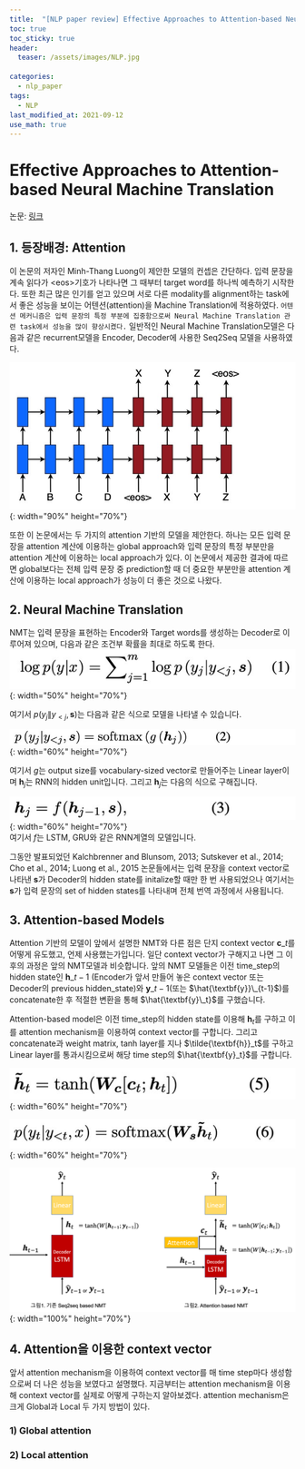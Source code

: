 ```yaml
---
title:  "[NLP paper review] Effective Approaches to Attention-based Neural Machine Translation"
toc: true
toc_sticky: true
header:
  teaser: /assets/images/NLP.jpg

categories:
  - nlp_paper
tags:
  - NLP
last_modified_at: 2021-09-12
use_math: true
---   
```


# Effective Approaches to Attention-based Neural Machine Translation

논문: [링크](https://arxiv.org/pdf/1508.04025.pdf)

## 1. 등장배경: Attention  
 이  논문의 저자인 Minh-Thang Luong이 제안한 모델의 컨셉은 간단하다. 입력 문장을 계속 읽다가 \<eos\>기호가 나타나면 그 때부터 target word를 하나씩 예측하기 시작한다. 또한 최근 많은 인기를 얻고 있으며 서로 다른 modality를 alignment하는 task에서 좋은 성능을  보이는 어텐션(attention)을 Machine Translation에 적용하였다. `어텐션 메커니즘은 입력 문장의 특정 부분에 집중함으로써 Neural Machine Translation 관련 task에서 성능을 많이 향상시켰다.` 일반적인 Neural Machine Translation모델은 다음과 같은 recurrent모델을 Encoder, Decoder에 사용한 Seq2Seq 모델을 사용하였다.  

![](/assets/images/attention_nmt_1.png){: width="90%" height="70%"}  

또한 이 논문에서는 두 가지의 attention 기반의 모델을 제안한다. 하나는 모든 입력 문장을 attention 계산에 이용하는 global approach와 입력 문장의 특정 부분만을 attention 계산에 이용하는 local approach가 있다. 이 논문에서 제공한 결과에 따르면 global보다는 전체 입력 문장 중 prediction할 때 더 중요한 부분만을 attention 계산에 이용하는 local approach가 성능이 더 좋은 것으로 나왔다.  

## 2. Neural Machine Translation  
NMT는 입력 문장을 표현하는 Encoder와 Target words를 생성하는 Decoder로 이루어져 있으며, 다음과 같은 조건부 확률을 최대로 하도록 한다.  
![](/assets/images/attention_nmt_2.png){: width="50%" height="70%"}  

여기서 $p(y_j\|y_{<j}, \textbf{s})$는 다음과 같은 식으로 모델을 나타낼 수 있습니다.  

![](/assets/images/attention_nmt_3.png){: width="60%" height="70%"}  

여기서 $g$는 output size를 vocabulary-sized vector로 만들어주는 Linear layer이며 $\textbf{h}_j$는 RNN의 hidden unit입니다. 그리고 $\textbf{h}_j$는 다음의 식으로 구해집니다.  

![](/assets/images/attention_nmt_4.png){: width="60%" height="70%"}  
여기서 $f$는 LSTM, GRU와 같은 RNN계열의 모델입니다.  

그동안 발표되었던 Kalchbrenner and Blunsom, 2013; Sutskever et al., 2014; Cho et al., 2014; Luong et al., 2015 논문들에서는 입력 문장을 context vector로 나타낸 $\textbf{s}$가 Decoder의 hidden state를 initalize할 때만 한 번 사용되었으나 여기서는 $\textbf{s}$가 입력 문장의 set of hidden states를 나타내며 전체 번역 과정에서 사용됩니다.  

## 3. Attention-based Models  
Attention 기반의 모델이 앞에서 설명한 NMT와 다른 점은 단지 context vector $\textbf{c}\_t$를 어떻게 유도했고, 언제 사용했는가입니다. 일단 context vector가 구해지고 나면 그 이후의 과정은 앞의 NMT모델과 비슷합니다. 앞의 NMT 모델들은 이전 time_step의 hidden state인 $\textbf{h}\_{t-1}$ (Encoder가 앞서 만들어 놓은 context vector 또는 Decoder의 previous hidden_state)와 $\textbf{y}\_{t-1}$(또는 $\hat{\textbf{y}}\_{t-1}$)를 concatenate한 후 적절한 변환을 통해 $\hat{\textbf{y}\_t}$를 구했습니다.  

Attention-based model은 이전 time_step의 hidden state를 이용해 $\textbf{h}_t$를 구하고 이를 attention mechanism을 이용하여 context vector를 구합니다. 그리고 concatenate과 weight matrix, tanh layer를 지나 $\tilde{\textbf{h}}_t$를 구하고 Linear layer를 통과시킴으로써 해당 time step의 $\hat{\textbf{y}_t}$를 구합니다.  

![](/assets/images/attention_nmt_6.png){: width="60%" height="70%"} 
  

![](/assets/images/attention_nmt_7.png){: width="60%" height="70%"} 

![](/assets/images/attention_nmt_5.png){: width="100%" height="70%"}  

## 4. Attention을 이용한 context vector
앞서 attention mechanism을 이용하여 context vector를 매 time step마다 생성함으로써 더 나은 성능을 보였다고 설명했다. 지금부터는 attention mechanism을 이용해 context vector를 실제로 어떻게 구하는지 알아보겠다. attention mechanism은 크게 Global과 Local 두 가지 방법이 있다.

### 1) Global attention

### 2) Local attention